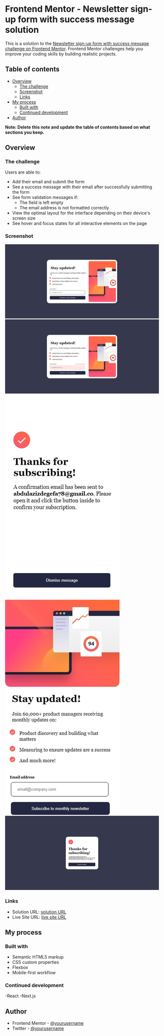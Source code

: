 # Frontend Mentor - Newsletter sign-up form with success message solution

This is a solution to the [Newsletter sign-up form with success message challenge on Frontend Mentor](https://www.frontendmentor.io/challenges/newsletter-signup-form-with-success-message-3FC1AZbNrv). Frontend Mentor challenges help you improve your coding skills by building realistic projects.

## Table of contents

- [Overview](#overview)
  - [The challenge](#the-challenge)
  - [Screenshot](#screenshot)
  - [Links](#links)
- [My process](#my-process)
  - [Built with](#built-with)
  - [Continued development](#continued-development)
- [Author](#author)

**Note: Delete this note and update the table of contents based on what sections you keep.**

## Overview

### The challenge

Users are able to:

- Add their email and submit the form
- See a success message with their email after successfully submitting the form
- See form validation messages if:
  - The field is left empty
  - The email address is not formatted correctly
- View the optimal layout for the interface depending on their device's screen size
- See hover and focus states for all interactive elements on the page

### Screenshot

![](Solution/Web%20capture_6-1-2024_133133_127.0.0.1.jpeg)
![](solution/Web%20capture_6-1-2024_133240_127.0.0.1.jpeg)
![](solution/Web%20capture_6-1-2024_133342_127.0.0.1.jpeg)
![](solution/Web%20capture_6-1-2024_133422_127.0.0.1.jpeg)
![](solution/Web%20capture_6-1-2024_133544_127.0.0.1.jpeg)

### Links

- Solution URL: [solution URL](https://your-solution-url.com)
- Live Site URL: [live site URL](https://your-live-site-url.com)

## My process

### Built with

- Semantic HTML5 markup
- CSS custom properties
- Flexbox
- Mobile-first workflow

### Continued development

-React
-Next.js

## Author

- Frontend Mentor - [@yourusername](https://www.frontendmentor.io/profile/Abdulaziz7878)
- Twitter - [@yourusername](https://www.twitter.com/@AbdulazizDegefa)
